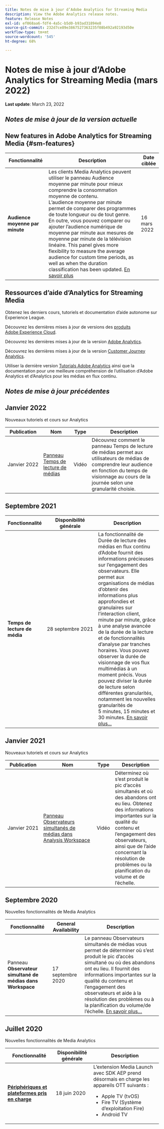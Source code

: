 ```yaml
---
title: Notes de mise à jour d’Adobe Analytics for Streaming Media
description: View the Adobe Analytics release notes.
feature: Release Notes
exl-id: ef068aa6-fdf4-4a5c-b5d0-b93ad31894e8
source-git-commit: 232d7ce89e3867527363235f08b492a92193d50e
workflow-type: tm+mt
source-wordcount: '545'
ht-degree: 68%

---
```


# Notes de mise à jour d’Adobe Analytics for Streaming Media (mars 2022)

**Last update**: March 23, 2022

## *Notes de mise à jour de la version actuelle*

## New features in Adobe Analytics for Streaming Media  {#sm-features}

| Fonctionnalité | Description | Date ciblée |
| ----------- | ---------- | ------- |
| **Audience moyenne par minute** | Les clients Media Analytics peuvent utiliser le panneau Audience moyenne par minute pour mieux comprendre la consommation moyenne de contenu. <br>Lʼaudience moyenne par minute permet de comparer des programmes de toute longueur ou de tout genre. En outre, vous pouvez comparer ou ajouter l’audience numérique de moyenne par minute aux mesures de moyenne par minute de la télévision linéaire. This panel gives more flexibility to measure the average audience for custom time periods, as well as when the duration classification has been updated.  [En savoir plus](https://experienceleague.adobe.com/docs/media-analytics/using/media-reports/average-minute-audience.html?lang=en) | 16 mars 2022 |

## Ressources d’aide d’Analytics for Streaming Media

Obtenez les derniers cours, tutoriels et documentation d’aide autonome sur Experience League.

Découvrez les dernières mises à jour de versions des [produits Adobe Experience Cloud](https://business.adobe.com/fr/products/adobe-experience-cloud-products.html).

Découvrez les dernières mises à jour de la version [Adobe Analytics](https://experienceleague.adobe.com/docs/analytics/release-notes/latest.html?lang=fr).

Découvrez les dernières mises à jour de la version [Customer Journey Analytics](https://experienceleague.adobe.com/docs/analytics-platform/using/releases/latest.html?lang=fr).

Utiliser la dernière version [Tutorials Adobe Analytics](https://experienceleague.adobe.com/docs/analytics-learn/tutorials/overview.html?lang=fr) ainsi que la documentation pour une meilleure compréhension de l’utilisation d’Adobe Analytics et d’Analytics pour les médias en flux continu.

## *Notes de mise à jour précédentes*

## Janvier 2022

Nouveaux tutoriels et cours sur Analytics

| Publication | Nom | Type | Description |
| ----------- | ---------- | ---------- | --------- |
| Janvier 2022 | [Panneau Temps de lecture de médias](https://experienceleague.adobe.com/docs/analytics-learn/tutorials/media-analytics/measuring-media-analytics/media-playback-time-spent-panel.html?lang=fr) | Vidéo | Découvrez comment le panneau Temps de lecture de médias permet aux utilisateurs de médias de comprendre leur audience en fonction du temps de visionnage au cours de la journée selon une granularité choisie. |

## Septembre 2021

| Fonctionnalité | Disponibilité générale | Description |
| ----------- | ---------- | -------------- |
| **Temps de lecture de média** | 28 septembre 2021 | La fonctionnalité de Durée de lecture des médias en flux continu dʼAdobe fournit des informations précieuses sur lʼengagement des observateurs. Elle permet aux organisations de médias dʼobtenir des informations plus approfondies et granulaires sur lʼinteraction client, minute par minute, grâce à une analyse avancée de la durée de la lecture et de fonctionnalités dʼanalyse par tranches horaires. Vous pouvez observer la durée de visionnage de vos flux multimédias à un moment précis. Vous pouvez diviser la durée de lecture selon différentes granularités, notamment les nouvelles granularités de 5 minutes, 15 minutes et 30 minutes. [En savoir plus...](https://experienceleague.adobe.com/docs/media-analytics/using/media-reports/media-workspace-panels/media-playback-time-spent.html?lang=en) |

## Janvier 2021

Nouveaux tutoriels et cours sur Analytics

| Publication | Nom | Type | Description |
| ----------- | ---------- | ---------- | --------- |
| Janvier 2021 | [Panneau Observateurs simultanés de médias dans Analysis Workspace](https://experienceleague.adobe.com/docs/analytics-learn/tutorials/analysis-workspace/using-panels/media-concurrent-viewers-panel-in-analysis-workspace.html?lang=fr#analysis-workspace) | Vidéo | Déterminez où s’est produit le pic d’accès simultanés et où des abandons ont eu lieu. Obtenez des informations importantes sur la qualité du contenu et l’engagement des observateurs, ainsi que de l’aide concernant la résolution de problèmes ou la planification du volume et de l’échelle. |


## Septembre 2020

Nouvelles fonctionnalités de Media Analytics

| Fonctionnalité | General Availability | Description |
| -------- | -------------------- | ----------- |
| Panneau **Observateur simultané de médias dans Workspace** | 17 septembre 2020 | Le panneau Observateurs simultanés de médias vous permet de déterminer où s’est produit le pic d’accès simultané ou où des abandons ont eu lieu. Il fournit des informations importantes sur la qualité du contenu et l’engagement des observateurs et aide à la résolution des problèmes ou à la planification du volume/de l’échelle. [En savoir plus…](https://experienceleague.adobe.com/docs/media-analytics/using/media-reports/media-workspace-panels/media-concurrent-viewers.html?lang=en) |


## Juillet 2020

Nouvelles fonctionnalités de Media Analytics

| Fonctionnalité | Disponibilité générale | Description |
| -------- | -------------------- | ----------- |
| [**Périphériques et plateformes pris en charge**](https://experienceleague.adobe.com/docs/media-analytics/using/supported-devices.html?lang=en) | 18 juin 2020 | L’extension Media Launch avec SDK AEP prend désormais en charge les appareils OTT suivants : <div><ul><li>Apple TV (tvOS)</li><li>Fire TV (Système d’exploitation Fire)</li><li>Android TV</li></ul></div> |



<!-- ## Important notices for [!DNL Analytics] administrators

**Updated on March 3, 2022**

| Notice | Date Added or Updated  | Description |
| ----------- | ---------- | ---------- |
| description | date | description |
| description | date | description |
| description | date | description |
| description | date | description | -->
